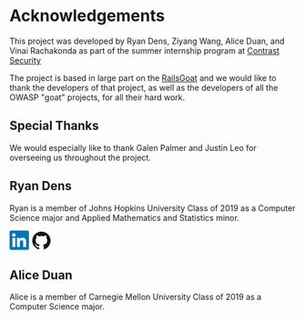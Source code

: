 # Acknowledgements
This project was developed by Ryan Dens, Ziyang Wang, Alice Duan, and Vinai Rachakonda 
as part of the summer internship program at [Contrast Security](https://www.contrastsecurity.com)

The project is based in large part on the [RailsGoat](https://github.com/OWASP/railsgoat) and we 
would like to thank the developers of that project, as well as the developers of all the OWASP "goat" 
projects, for all their hard work.

## Special Thanks
We would especially like to thank Galen Palmer and Justin Leo for overseeing us throughout
the project. 

## Ryan Dens
Ryan is a member of Johns Hopkins University Class of 2019 as a Computer Science major 
and Applied Mathematics and Statistics minor. 

[![Ryan Dens LinkedIn](ln.png)](https://www.linkedin.com/in/ryan-dens)
[![Ryan Dens Github](GitHub-Mark-32px.png)](https://github.com/ryandens)

## Alice Duan
Alice is a member of Carnegie Mellon University Class of 2019 as a Computer Science major.